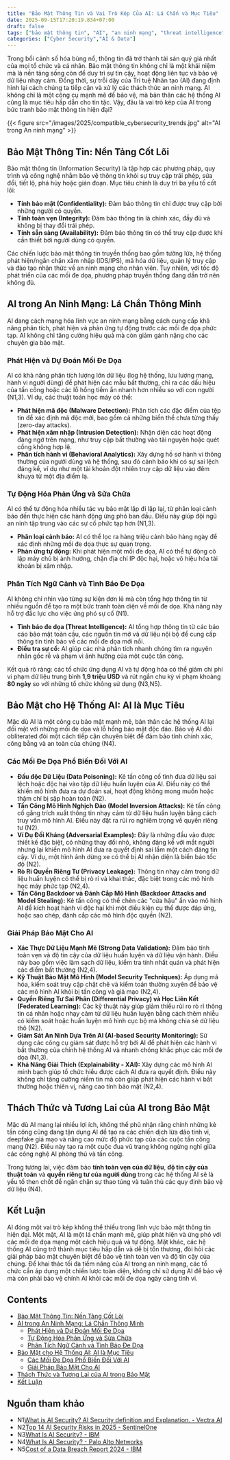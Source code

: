 ```yaml
---
title: "Bảo Mật Thông Tin và Vai Trò Kép Của AI: Lá Chắn và Mục Tiêu"
date: 2025-09-15T17:20:19.834+07:00
draft: false
tags: ["bảo mật thông tin", "AI", "an ninh mạng", "threat intelligence", "mã độc"]
categories: ["Cyber Security","AI & Data"]
---
```


Trong bối cảnh số hóa bùng nổ, thông tin đã trở thành tài sản quý giá nhất của mọi tổ chức và cá nhân. Bảo mật thông tin không chỉ là một khái niệm mà là nền tảng sống còn để duy trì sự tin cậy, hoạt động liên tục và bảo vệ dữ liệu nhạy cảm. Đồng thời, sự trỗi dậy của Trí tuệ Nhân tạo (AI) đang định hình lại cách chúng ta tiếp cận và xử lý các thách thức an ninh mạng. AI không chỉ là một công cụ mạnh mẽ để bảo vệ, mà bản thân các hệ thống AI cũng là mục tiêu hấp dẫn cho tin tặc. Vậy, đâu là vai trò kép của AI trong bức tranh bảo mật thông tin hiện đại?

{{< figure src="/images/2025/compatible_cybersecurity_trends.jpg" alt="AI trong An ninh mạng" >}}

## Bảo Mật Thông Tin: Nền Tảng Cốt Lõi

Bảo mật thông tin (Information Security) là tập hợp các phương pháp, quy trình và công nghệ nhằm bảo vệ thông tin khỏi sự truy cập trái phép, sửa đổi, tiết lộ, phá hủy hoặc gián đoạn. Mục tiêu chính là duy trì ba yếu tố cốt lõi:

*   **Tính bảo mật (Confidentiality):** Đảm bảo thông tin chỉ được truy cập bởi những người có quyền.
*   **Tính toàn vẹn (Integrity):** Đảm bảo thông tin là chính xác, đầy đủ và không bị thay đổi trái phép.
*   **Tính sẵn sàng (Availability):** Đảm bảo thông tin có thể truy cập được khi cần thiết bởi người dùng có quyền.

Các chiến lược bảo mật thông tin truyền thống bao gồm tường lửa, hệ thống phát hiện/ngăn chặn xâm nhập (IDS/IPS), mã hóa dữ liệu, quản lý truy cập và đào tạo nhận thức về an ninh mạng cho nhân viên. Tuy nhiên, với tốc độ phát triển của các mối đe dọa, phương pháp truyền thống đang dần trở nên không đủ.

## AI trong An Ninh Mạng: Lá Chắn Thông Minh

AI đang cách mạng hóa lĩnh vực an ninh mạng bằng cách cung cấp khả năng phân tích, phát hiện và phản ứng tự động trước các mối đe dọa phức tạp. AI không chỉ tăng cường hiệu quả mà còn giảm gánh nặng cho các chuyên gia bảo mật.

### Phát Hiện và Dự Đoán Mối Đe Dọa
AI có khả năng phân tích lượng lớn dữ liệu (log hệ thống, lưu lượng mạng, hành vi người dùng) để phát hiện các mẫu bất thường, chỉ ra các dấu hiệu của tấn công hoặc các lỗ hổng tiềm ẩn nhanh hơn nhiều so với con người (N1,3).
Ví dụ, các thuật toán học máy có thể:
*   **Phát hiện mã độc (Malware Detection):** Phân tích các đặc điểm của tệp tin để xác định mã độc mới, bao gồm cả những biến thể chưa từng thấy (zero-day attacks).
*   **Phát hiện xâm nhập (Intrusion Detection):** Nhận diện các hoạt động đáng ngờ trên mạng, như truy cập bất thường vào tài nguyên hoặc quét cổng không hợp lệ.
*   **Phân tích hành vi (Behavioral Analytics):** Xây dựng hồ sơ hành vi thông thường của người dùng và hệ thống, sau đó cảnh báo khi có sự sai lệch đáng kể, ví dụ như một tài khoản đột nhiên truy cập dữ liệu vào đêm khuya từ một địa điểm lạ.

### Tự Động Hóa Phản Ứng và Sửa Chữa
AI có thể tự động hóa nhiều tác vụ bảo mật lặp đi lặp lại, từ phân loại cảnh báo đến thực hiện các hành động ứng phó ban đầu. Điều này giúp đội ngũ an ninh tập trung vào các sự cố phức tạp hơn (N1,3).
*   **Phân loại cảnh báo:** AI có thể lọc ra hàng triệu cảnh báo hàng ngày để xác định những mối đe dọa thực sự quan trọng.
*   **Phản ứng tự động:** Khi phát hiện một mối đe dọa, AI có thể tự động cô lập máy chủ bị ảnh hưởng, chặn địa chỉ IP độc hại, hoặc vô hiệu hóa tài khoản bị xâm nhập.

### Phân Tích Ngữ Cảnh và Tình Báo Đe Dọa
AI không chỉ nhìn vào từng sự kiện đơn lẻ mà còn tổng hợp thông tin từ nhiều nguồn để tạo ra một bức tranh toàn diện về mối đe dọa. Khả năng này hỗ trợ đắc lực cho việc ứng phó sự cố (N1).
*   **Tình báo đe dọa (Threat Intelligence):** AI tổng hợp thông tin từ các báo cáo bảo mật toàn cầu, các nguồn tin mở và dữ liệu nội bộ để cung cấp thông tin tình báo về các mối đe dọa mới nổi.
*   **Điều tra sự cố:** AI giúp các nhà phân tích nhanh chóng tìm ra nguyên nhân gốc rễ và phạm vi ảnh hưởng của một cuộc tấn công.

Kết quả rõ ràng: các tổ chức ứng dụng AI và tự động hóa có thể giảm chi phí vi phạm dữ liệu trung bình **1,9 triệu USD** và rút ngắn chu kỳ vi phạm khoảng **80 ngày** so với những tổ chức không sử dụng (N3,N5).

## Bảo Mật cho Hệ Thống AI: AI là Mục Tiêu

Mặc dù AI là một công cụ bảo mật mạnh mẽ, bản thân các hệ thống AI lại đối mặt với những mối đe dọa và lỗ hổng bảo mật độc đáo. Bảo vệ AI đòi obliterated đòi một cách tiếp cận chuyên biệt để đảm bảo tính chính xác, công bằng và an toàn của chúng (N4).

### Các Mối Đe Dọa Phổ Biến Đối Với AI

*   **Đầu độc Dữ Liệu (Data Poisoning):** Kẻ tấn công cố tình đưa dữ liệu sai lệch hoặc độc hại vào tập dữ liệu huấn luyện của AI. Điều này có thể khiến mô hình đưa ra dự đoán sai, hoạt động không mong muốn hoặc thậm chí bị sập hoàn toàn (N2).
*   **Tấn Công Mô Hình Nghịch Đảo (Model Inversion Attacks):** Kẻ tấn công cố gắng trích xuất thông tin nhạy cảm từ dữ liệu huấn luyện bằng cách truy vấn mô hình AI. Điều này đặt ra rủi ro nghiêm trọng về quyền riêng tư (N2).
*   **Ví Dụ Đối Kháng (Adversarial Examples):** Đây là những đầu vào được thiết kế đặc biệt, có những thay đổi nhỏ, không đáng kể với mắt người nhưng lại khiến mô hình AI đưa ra quyết định sai lầm một cách đáng tin cậy. Ví dụ, một hình ảnh dừng xe có thể bị AI nhận diện là biển báo tốc độ (N2).
*   **Rò Rỉ Quyền Riêng Tư (Privacy Leakage):** Thông tin nhạy cảm trong dữ liệu huấn luyện có thể bị rò rỉ và khai thác, đặc biệt trong các mô hình học máy phức tạp (N2,4).
*   **Tấn Công Backdoor và Đánh Cắp Mô Hình (Backdoor Attacks and Model Stealing):** Kẻ tấn công có thể chèn các "cửa hậu" ẩn vào mô hình AI để kích hoạt hành vi độc hại khi một điều kiện cụ thể được đáp ứng, hoặc sao chép, đánh cắp các mô hình độc quyền (N2).

### Giải Pháp Bảo Mật Cho AI

*   **Xác Thực Dữ Liệu Mạnh Mẽ (Strong Data Validation):** Đảm bảo tính toàn vẹn và độ tin cậy của dữ liệu huấn luyện và dữ liệu vận hành. Điều này bao gồm việc làm sạch dữ liệu, kiểm tra tính nhất quán và phát hiện các điểm bất thường (N2,4).
*   **Kỹ Thuật Bảo Mật Mô Hình (Model Security Techniques):** Áp dụng mã hóa, kiểm soát truy cập chặt chẽ và kiểm toán thường xuyên để bảo vệ các mô hình AI khỏi bị tấn công và giả mạo (N2,4).
*   **Quyền Riêng Tư Sai Phân (Differential Privacy) và Học Liên Kết (Federated Learning):** Các kỹ thuật này giúp giảm thiểu rủi ro rò rỉ thông tin cá nhân hoặc nhạy cảm từ dữ liệu huấn luyện bằng cách thêm nhiễu có kiểm soát hoặc huấn luyện mô hình cục bộ mà không chia sẻ dữ liệu thô (N2).
*   **Giám Sát An Ninh Dựa Trên AI (AI-based Security Monitoring):** Sử dụng các công cụ giám sát được hỗ trợ bởi AI để phát hiện các hành vi bất thường của chính hệ thống AI và nhanh chóng khắc phục các mối đe dọa (N1,3).
*   **Khả Năng Giải Thích (Explainability - XAI):** Xây dựng các mô hình AI minh bạch giúp tổ chức hiểu được cách AI đưa ra quyết định. Điều này không chỉ tăng cường niềm tin mà còn giúp phát hiện các hành vi bất thường hoặc thiên vị, nâng cao tính bảo mật (N2,4).

## Thách Thức và Tương Lai của AI trong Bảo Mật

Mặc dù AI mang lại nhiều lợi ích, không thể phủ nhận rằng chính những kẻ tấn công cũng đang tận dụng AI để tạo ra các chiến dịch lừa đảo tinh vi, deepfake giả mạo và nâng cao mức độ phức tạp của các cuộc tấn công mạng (N2). Điều này tạo ra một cuộc đua vũ trang không ngừng nghỉ giữa các công nghệ AI phòng thủ và tấn công.

Trong tương lai, việc đảm bảo **tính toàn vẹn của dữ liệu**, **độ tin cậy của thuật toán** và **quyền riêng tư của người dùng** trong các hệ thống AI sẽ là yếu tố then chốt để ngăn chặn sự thao túng và tuân thủ các quy định bảo vệ dữ liệu (N4).

## Kết Luận

AI đóng một vai trò kép không thể thiếu trong lĩnh vực bảo mật thông tin hiện đại. Một mặt, AI là một lá chắn mạnh mẽ, giúp phát hiện và ứng phó với các mối đe dọa mạng một cách hiệu quả và tự động. Mặt khác, các hệ thống AI cũng trở thành mục tiêu hấp dẫn và dễ bị tổn thương, đòi hỏi các giải pháp bảo mật chuyên biệt để bảo vệ tính toàn vẹn và độ tin cậy của chúng. Để khai thác tối đa tiềm năng của AI trong an ninh mạng, các tổ chức cần áp dụng một chiến lược toàn diện, không chỉ sử dụng AI để bảo vệ mà còn phải bảo vệ chính AI khỏi các mối đe dọa ngày càng tinh vi.

## Contents
- [Bảo Mật Thông Tin: Nền Tảng Cốt Lõi](#bảo-mật-thông-tin-nền-tảng-cốt-lõi)
- [AI trong An Ninh Mạng: Lá Chắn Thông Minh](#ai-trong-an-ninh-mạng-lá-chắn-thông-minh)
  - [Phát Hiện và Dự Đoán Mối Đe Dọa](#phát-hiện-và-dự-đoán-mối-đe-dọa)
  - [Tự Động Hóa Phản Ứng và Sửa Chữa](#tự-động-hóa-phản-ứng-và-sửa-chữa)
  - [Phân Tích Ngữ Cảnh và Tình Báo Đe Dọa](#phân-tích-ngữ-cảnh-và-tình-báo-đe-dọa)
- [Bảo Mật cho Hệ Thống AI: AI là Mục Tiêu](#bảo-mật-cho-hệ-thống-ai-ai-là-mục-tiêu)
  - [Các Mối Đe Dọa Phổ Biến Đối Với AI](#các-mối-đe-dọa-phổ-biến-đối-với-ai)
  - [Giải Pháp Bảo Mật Cho AI](#giải-pháp-bảo-mật-cho-ai)
- [Thách Thức và Tương Lai của AI trong Bảo Mật](#thách-thức-và-tương-lai-của-ai-trong-bảo-mật)
- [Kết Luận](#kết-luận)

## Nguồn tham khảo
- N1[What is AI Security? AI Security definition and Explanation. - Vectra AI](https://www.vectra.ai/learning/ai-security)
- N2[Top 14 AI Security Risks in 2025 - SentinelOne](https://www.sentinelone.com/cybersecurity-101/data-and-ai/ai-security-risks/)
- N3[What Is AI Security? - IBM](https://www.ibm.com/think/topics/ai-security)
- N4[What Is AI Security? - Palo Alto Networks](https://www.paloaltonetworks.com/cyberpedia/ai-security)
- N5[Cost of a Data Breach Report 2024 - IBM](https://www.ibm.com/reports/data-breach)